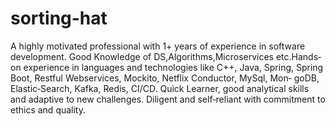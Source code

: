 # sorting-hat
A highly motivated professional with 1+ years of experience in software development. Good Knowledge of DS,Algorithms,Microservices etc.Hands‐ on experience in languages and technologies like C++, Java, Spring, Spring Boot, Restful Webservices, Mockito, Netflix Conductor, MySql, Mon‐ goDB, Elastic‐Search, Kafka, Redis, CI/CD. Quick Learner, good analytical skills and adaptive to new challenges. Diligent and self‐reliant with commitment to ethics and quality.
